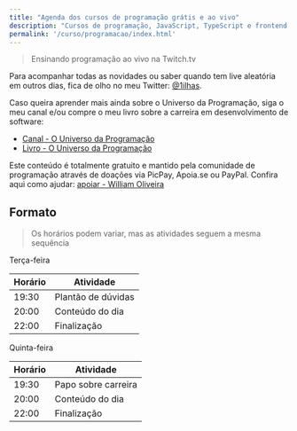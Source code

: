 ```yaml
---
title: "Agenda dos cursos de programação grátis e ao vivo"
description: "Cursos de programação, JavaScript, TypeScript e frontend ao vivo na Twitch"
permalink: '/curso/programacao/index.html'
---
```


> Ensinando programação ao vivo na Twitch.tv

Para acompanhar todas as novidades ou saber quando tem live aleatória em outros dias, fica de olho no meu Twitter: [@1ilhas](https://twitter.com/1ilhas).

Caso queira aprender mais ainda sobre o Universo da Programação, siga o meu canal e/ou compre o meu livro sobre a carreira em desenvolvimento de software:

- [Canal - O Universo da Programação](https://youtube.com/c/ouniversodaprogramacao)
- [Livro - O Universo da Programação](https://www.casadocodigo.com.br/products/livro-universo-programacao)

Este conteúdo é totalmente gratuito e mantido pela comunidade de programação através de doações via PicPay, Apoia.se ou PayPal. Confira aqui como ajudar: [apoiar - William Oliveira](/apoio-social)

## Formato

> Os horários podem variar, mas as atividades seguem a mesma sequência

Terça-feira

| Horário | Atividade |
| --- | --- |
| 19:30 | Plantão de dúvidas | 
| 20:00 | Conteúdo do dia | 
| 22:00 | Finalização | 

Quinta-feira

| Horário | Atividade |
| --- | --- |
| 19:30 | Papo sobre carreira | 
| 20:00 | Conteúdo do dia | 
| 22:00 | Finalização | 
